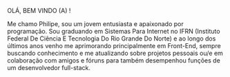 OLÁ, BEM VINDO (A) !

Me chamo Philipe, sou um jovem entusiasta e apaixonado por programação. 
Sou graduando em Sistemas Para Internet no IFRN (Instituto Federal De Ciência E Tecnologia Do Rio Grande Do Norte) e ao longo dos últimos anos venho me aprimorando principalmente em Front-End, sempre buscando conhecimento e me atualizando sobre projetos pessoais ou/e em colaboração com amigos e fóruns para também desempenhou funções de um desenvolvedor full-stack.
